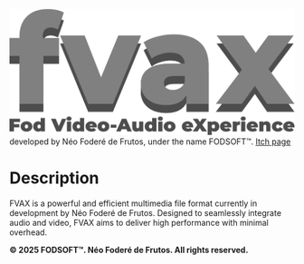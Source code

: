 ![](logo_fvax.png)<br>
developed by Néo Foderé de Frutos, under the name FODSOFT™.
[Itch page](https://fodsoft.itch.io/)
# Description
FVAX is a powerful and efficient multimedia file format currently in development by Néo Foderé de Frutos. Designed to seamlessly integrate audio and video, FVAX aims to deliver high performance with minimal overhead.<br>

**© 2025 FODSOFT™. Néo Foderé de Frutos. All rights reserved.**
